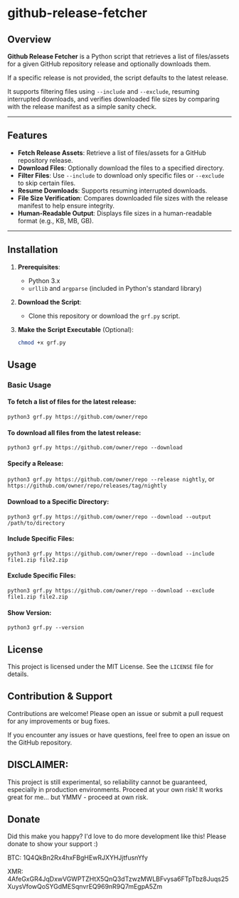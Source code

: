# github-release-fetcher
## Overview

**Github Release Fetcher** is a Python script that retrieves a list of files/assets for a given GitHub repository release and optionally downloads them.

If a specific release is not provided, the script defaults to the latest release.

It supports filtering files using `--include` and `--exclude`, resuming interrupted downloads, and verifies downloaded file sizes by comparing with the release manifest as a simple sanity check.

---

## Features

- **Fetch Release Assets**: Retrieve a list of files/assets for a GitHub repository release.
- **Download Files**: Optionally download the files to a specified directory.
- **Filter Files**: Use `--include` to download only specific files or `--exclude` to skip certain files.
- **Resume Downloads**: Supports resuming interrupted downloads.
- **File Size Verification**: Compares downloaded file sizes with the release manifest to help ensure integrity.
- **Human-Readable Output**: Displays file sizes in a human-readable format (e.g., KB, MB, GB).

---

## Installation

1. **Prerequisites**:
   - Python 3.x
   - `urllib` and `argparse` (included in Python's standard library)

2. **Download the Script**:
   - Clone this repository or download the `grf.py` script.

3. **Make the Script Executable** (Optional):
   ```bash
   chmod +x grf.py

## Usage

### Basic Usage

#### To fetch a list of files for the latest release:
`python3 grf.py https://github.com/owner/repo`

#### To download all files from the latest release:
`python3 grf.py https://github.com/owner/repo --download`

#### Specify a Release:
`python3 grf.py https://github.com/owner/repo --release nightly`, or `https://github.com/owner/repo/releases/tag/nightly`

#### Download to a Specific Directory:
`python3 grf.py https://github.com/owner/repo --download --output /path/to/directory`

#### Include Specific Files:
`python3 grf.py https://github.com/owner/repo --download --include file1.zip file2.zip`

#### Exclude Specific Files:
`python3 grf.py https://github.com/owner/repo --download --exclude file1.zip file2.zip`

#### Show Version:
`python3 grf.py --version`

## License
This project is licensed under the MIT License. See the `LICENSE` file for details.

## Contribution & Support
Contributions are welcome! Please open an issue or submit a pull request for any improvements or bug fixes.

If you encounter any issues or have questions, feel free to open an issue on the GitHub repository.

## DISCLAIMER:
This project is still experimental, so reliability cannot be guaranteed, especially in production environments. Proceed at your own risk! It works great for me... but YMMV - proceed at own risk.

## Donate
Did this make you happy? I'd love to do more development like this! Please donate to show your support :)

BTC: 1Q4QkBn2Rx4hxFBgHEwRJXYHJjtfusnYfy

XMR: 4AfeGxGR4JqDxwVGWPTZHtX5QnQ3dTzwzMWLBFvysa6FTpTbz8Juqs25XuysVfowQoSYGdMESqnvrEQ969nR9Q7mEgpA5Zm
